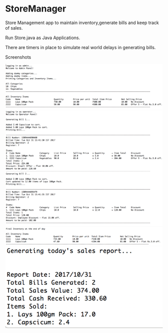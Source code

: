 # StoreManager
Store Management app to maintain inventory,generate bills and keep track of sales.

Run Store.java as Java Applications.

There are timers in place to simulate real world delays in generating bills.

Screenshots


![Admin](/screenshots/admin.png)
![Operator](/screenshots/operator.png)
![End of day inventory](/screenshots/eodInventory.png)
![Sales Report](/screenshots/report.png)
